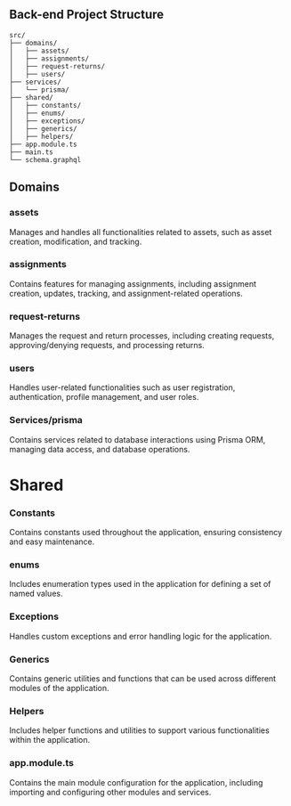 
## Back-end Project Structure
```
src/
├── domains/
│   ├── assets/
│   ├── assignments/
│   ├── request-returns/
│   ├── users/
├── services/
│   └── prisma/
├── shared/
│   ├── constants/
│   ├── enums/
│   ├── exceptions/
│   ├── generics/
│   ├── helpers/
├── app.module.ts
├── main.ts
└── schema.graphql
```
## Domains

### assets
Manages and handles all functionalities related to assets, such as asset creation, modification, and tracking.

### assignments
Contains features for managing assignments, including assignment creation, updates, tracking, and assignment-related operations.

### request-returns
Manages the request and return processes, including creating requests, approving/denying requests, and processing returns.

### users
Handles user-related functionalities such as user registration, authentication, profile management, and user roles.

### Services/prisma
Contains services related to database interactions using Prisma ORM, managing data access, and database operations.

# Shared

### Constants
Contains constants used throughout the application, ensuring consistency and easy maintenance.

### enums
Includes enumeration types used in the application for defining a set of named values.

### Exceptions
Handles custom exceptions and error handling logic for the application.

### Generics
Contains generic utilities and functions that can be used across different modules of the application.

### Helpers
Includes helper functions and utilities to support various functionalities within the application.

### app.module.ts
Contains the main module configuration for the application, including importing and configuring other modules and services.

